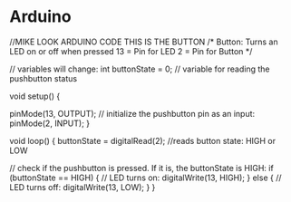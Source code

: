 # Arduino
//MIKE LOOK ARDUINO CODE THIS IS THE BUTTON
/*
  Button: Turns an LED on or off when pressed
  13 = Pin for LED
  2 = Pin for Button
*/



// variables will change:
int buttonState = 0;         // variable for reading the pushbutton status

void setup() {
 
  pinMode(13, OUTPUT);
  // initialize the pushbutton pin as an input:
  pinMode(2, INPUT);
}

void loop() {
  buttonState = digitalRead(2); //reads button state: HIGH or LOW

  // check if the pushbutton is pressed. If it is, the buttonState is HIGH:
  if (buttonState == HIGH) {
    // LED turns on:
    digitalWrite(13, HIGH);
  } else {
    // LED turns off:
    digitalWrite(13, LOW);
  }
}
